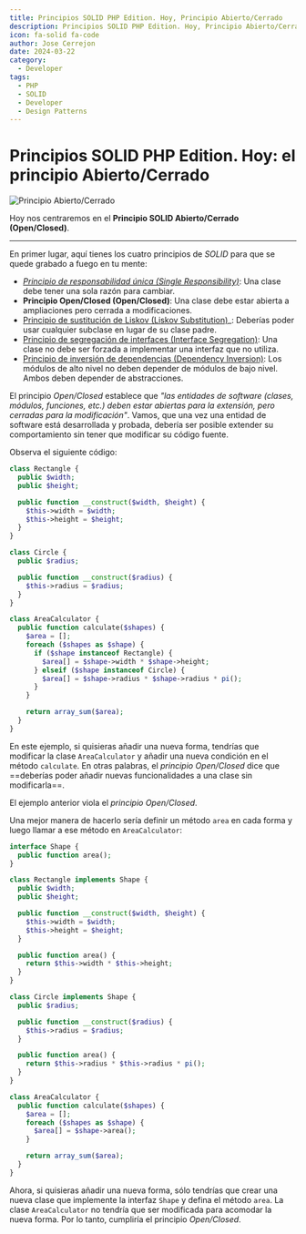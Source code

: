```yaml
---
title: Principios SOLID PHP Edition. Hoy, Principio Abierto/Cerrado
description: Principios SOLID PHP Edition. Hoy, Principio Abierto/Cerrado
icon: fa-solid fa-code
author: Jose Cerrejon
date: 2024-03-22
category:
  - Developer
tags:
  - PHP
  - SOLID
  - Developer
  - Design Patterns
---
```

# Principios SOLID PHP Edition. Hoy: el principio Abierto/Cerrado

![Principio Abierto/Cerrado](/images/2024/03/open_close.jpg "Principio Abierto/Cerrado. Generado con AI.")

Hoy nos centraremos en el **Principio SOLID Abierto/Cerrado (Open/Closed)**.

- - -

En primer lugar, aquí tienes los cuatro principios de _SOLID_ para que se quede grabado a fuego en tu mente:

* _[Principio de responsabilidad única (Single Responsibility)](https://misapuntesde.com/es/2024/03/solid_principles_php_edition_single_responsibility_principle.html)_: Una clase debe tener una sola razón para cambiar.
* **Principio Open/Closed (Open/Closed)**: Una clase debe estar abierta a ampliaciones pero cerrada a modificaciones.
* [Principio de sustitución de Liskov (Liskov Substitution)](https://misapuntesde.com/es/2024/04/solid_principles_php_edition_liskov_substitution_principle.html)_: Deberías poder usar cualquier subclase en lugar de su clase padre.
* [Principio de segregación de interfaces (Interface Segregation)](https://misapuntesde.com/es/2024/04/solid_principles_php_edition_interface_segregation_principle.html): Una clase no debe ser forzada a implementar una interfaz que no utiliza.
* [Principio de inversión de dependencias (Dependency Inversion)](https://misapuntesde.com/es/2024/04/solid_principles_php_edition_dependency_inversion_principle.html): Los módulos de alto nivel no deben depender de módulos de bajo nivel. Ambos deben depender de abstracciones.

El principio _Open/Closed_ establece que _"las entidades de software (clases, módulos, funciones, etc.) deben estar abiertas para la extensión, pero cerradas para la modificación"_. Vamos, que una vez una entidad de software está desarrollada y probada, debería ser posible extender su comportamiento sin tener que modificar su código fuente.

Observa el siguiente código:

```php
class Rectangle {
  public $width;
  public $height;

  public function __construct($width, $height) {
    $this->width = $width;
    $this->height = $height;
  }
}

class Circle {
  public $radius;

  public function __construct($radius) {
    $this->radius = $radius;
  }
}

class AreaCalculator {
  public function calculate($shapes) {
    $area = [];
    foreach ($shapes as $shape) {
      if ($shape instanceof Rectangle) {
        $area[] = $shape->width * $shape->height;
      } elseif ($shape instanceof Circle) {
        $area[] = $shape->radius * $shape->radius * pi();
      }
    }

    return array_sum($area);
  }
}
```

En este ejemplo, si quisieras añadir una nueva forma, tendrías que modificar la clase `AreaCalculator` y añadir una nueva condición en el método `calculate`. En otras palabras, el _principio Open/Closed_ dice que ==deberías poder añadir nuevas funcionalidades a una clase sin modificarla==.

El ejemplo anterior viola el _principio Open/Closed_.

Una mejor manera de hacerlo sería definir un método `area` en cada forma y luego llamar a ese método en `AreaCalculator`:

```php
interface Shape {
  public function area();
}

class Rectangle implements Shape {
  public $width;
  public $height;

  public function __construct($width, $height) {
    $this->width = $width;
    $this->height = $height;
  }

  public function area() {
    return $this->width * $this->height;
  }
}

class Circle implements Shape {
  public $radius;

  public function __construct($radius) {
    $this->radius = $radius;
  }

  public function area() {
    return $this->radius * $this->radius * pi();
  }
}

class AreaCalculator {
  public function calculate($shapes) {
    $area = [];
    foreach ($shapes as $shape) {
      $area[] = $shape->area();
    }

    return array_sum($area);
  }
}
```

Ahora, si quisieras añadir una nueva forma, sólo tendrías que crear una nueva clase que implemente la interfaz `Shape` y defina el método `area`. La clase `AreaCalculator` no tendría que ser modificada para acomodar la nueva forma. Por lo tanto, cumpliría el principio _Open/Closed_.